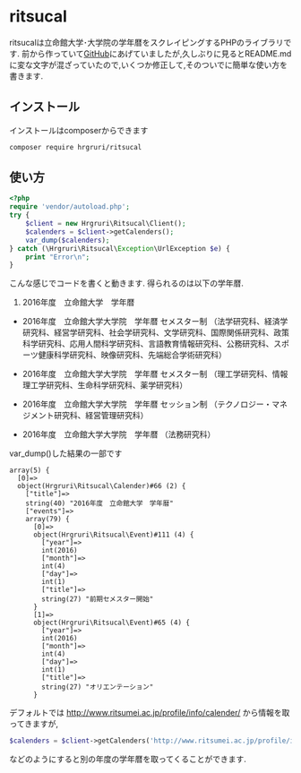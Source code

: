# ritsucal
ritsucalは立命館大学･大学院の学年暦をスクレイピングするPHPのライブラリです. 前から作っていて[GitHub](https://github.com/hrgruri/ritsucal)にあげていましたが,久しぶりに見るとREADME.mdに変な文字が混ざっていたので,いくつか修正して,そのついでに簡単な使い方を書きます.

## インストール
インストールはcomposerからできます
```sh
composer require hrgruri/ritsucal
```

## 使い方
```php
<?php
require 'vendor/autoload.php';
try {
    $client = new Hrgruri\Ritsucal\Client();
    $calenders = $client->getCalenders();
    var_dump($calenders);
} catch (\Hrgruri\Ritsucal\Exception\UrlException $e) {
    print "Error\n";
}
```
こんな感じでコードを書くと動きます. 得られるのは以下の学年暦.  
1. 2016年度　立命館大学　学年暦

* 2016年度　立命館大学大学院　学年暦 セメスター制
  （法学研究科、経済学研究科、経営学研究科、社会学研究科、文学研究科、国際関係研究科、政策科学研究科、応用人間科学研究科、言語教育情報研究科、公務研究科、スポーツ健康科学研究科、映像研究科、先端総合学術研究科）

* 2016年度　立命館大学大学院　学年暦 セメスター制
  （理工学研究科、情報理工学研究科、生命科学研究科、薬学研究科）

* 2016年度　立命館大学大学院　学年暦 セッション制
（テクノロジー・マネジメント研究科、経営管理研究科）

* 2016年度　立命館大学大学院　学年暦
  （法務研究科）

var_dump()した結果の一部です
```
array(5) {
  [0]=>
  object(Hrgruri\Ritsucal\Calender)#66 (2) {
    ["title"]=>
    string(40) "2016年度　立命館大学　学年暦"
    ["events"]=>
    array(79) {
      [0]=>
      object(Hrgruri\Ritsucal\Event)#111 (4) {
        ["year"]=>
        int(2016)
        ["month"]=>
        int(4)
        ["day"]=>
        int(1)
        ["title"]=>
        string(27) "前期セメスター開始"
      }
      [1]=>
      object(Hrgruri\Ritsucal\Event)#65 (4) {
        ["year"]=>
        int(2016)
        ["month"]=>
        int(4)
        ["day"]=>
        int(1)
        ["title"]=>
        string(27) "オリエンテーション"
      }
```
デフォルトでは http://www.ritsumei.ac.jp/profile/info/calender/ から情報を取ってきますが,
```php
$calenders = $client->getCalenders('http://www.ritsumei.ac.jp/profile/info/calender/2016/');
```
などのようにすると別の年度の学年暦を取ってくることができます.
